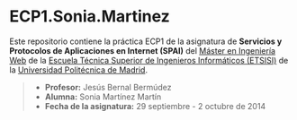 ECP1.Sonia.Martinez
===================

Este repositorio contiene la práctica ECP1 de la asignatura de **Servicios y Protocolos de Aplicaciones en Internet (SPAI)** del [Máster en Ingeniería Web](http://www.etsisi.upm.es/miw) de la [Escuela Técnica Superior de Ingenieros Informáticos (ETSISI)](http://www.etsisi.upm.es/) de la [Universidad Politécnica de Madrid](http://www.upm.es/institucional).


> - **Profesor:** Jesús Bernal Bermúdez
> - **Alumna:** Sonia Martínez Martín
> - **Fecha de la asignatura:** 29 septiembre - 2 octubre de 2014

